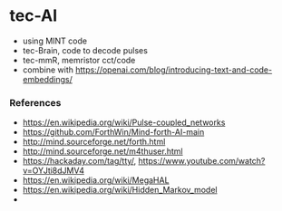 # tec-AI
- using MINT code
- tec-Brain, code to decode pulses
- tec-mmR, memristor cct/code
- combine with https://openai.com/blog/introducing-text-and-code-embeddings/




### References
 
- https://en.wikipedia.org/wiki/Pulse-coupled_networks
- https://github.com/ForthWin/Mind-forth-AI-main
- http://mind.sourceforge.net/forth.html
- http://mind.sourceforge.net/m4thuser.html
- https://hackaday.com/tag/tty/, https://www.youtube.com/watch?v=OYJti8dJMV4
- https://en.wikipedia.org/wiki/MegaHAL
- https://en.wikipedia.org/wiki/Hidden_Markov_model
- 


